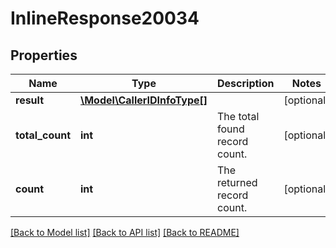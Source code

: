 # InlineResponse20034

## Properties
Name | Type | Description | Notes
------------ | ------------- | ------------- | -------------
**result** | [**\Model\CallerIDInfoType[]**](CallerIDInfoType.md) |  | [optional] 
**total_count** | **int** | The total found record count. | [optional] 
**count** | **int** | The returned record count. | [optional] 

[[Back to Model list]](../README.md#documentation-for-models) [[Back to API list]](../README.md#documentation-for-api-endpoints) [[Back to README]](../README.md)


